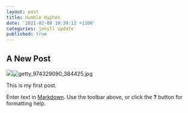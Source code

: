 ```yaml
---
layout: post
title: Humble Hyphen
date: '2021-02-08 10:39:12 +1100'
categories: jekyll update
published: true
---
```

## A New Post


![]({{site.baseurl}}/_posts/getty_974329090_384425.jpg)![getty_974329090_384425.jpg]({{site.baseurl}}/_posts/getty_974329090_384425.jpg)


This is my first post. 

Enter text in [Markdown](http://daringfireball.net/projects/markdown/). Use the toolbar above, or click the **?** button for formatting help.
